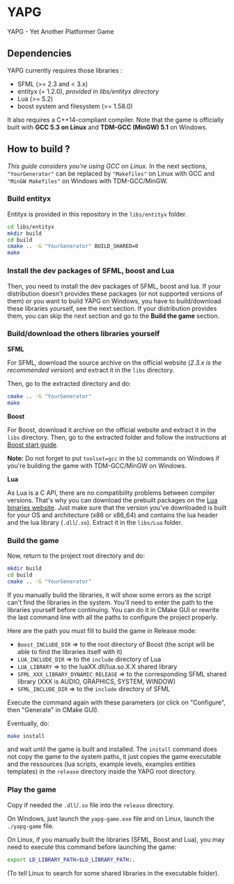 # YAPG
YAPG - Yet Another Platformer Game

## Dependencies
YAPG currently requires those libraries :

 - SFML (>= 2.3 and < 3.x)
 - entityx (= 1.2.0), *provided in libs/entityx directory*
 - Lua (>= 5.2)
 - boost system and filesystem (>= 1.58.0)

It also requires a C++14-compliant compiler. Note that the game is officially
built with **GCC 5.3 on Linux** and **TDM-GCC (MinGW) 5.1** on Windows.

## How to build ?
*This guide considers you're using GCC on Linux.*
In the next sections, ```"YourGenerator"``` can be replaced by ```"Makefiles"```
on Linux with GCC and ```"MinGW Makefiles"``` on Windows with TDM-GCC/MinGW.

### Build entityx
Entityx is provided in this repository in the ```libs/entityx``` folder.

```sh
cd libs/entityx
mkdir build
cd build
cmake .. -G "YourGenerator" BUILD_SHARED=0
make
```

### Install the dev packages of SFML, boost and Lua
Then, you need to install the dev packages of SFML, boost and lua. If your
distribution doesn't provides these packages (or not supported versions of them)
or you want to build YAPG on Windows, you have to build/download these libraries
yourself, see the next section. If your distribution provides them, you can skip
the next section and go to the **Build the game** section.

### Build/download the others libraries yourself

**SFML**

For SFML, download the source archive on the official website (*2.3.x is the
recommended version*) and extract it in the ```libs``` directory.

Then, go to the extracted directory and do:

```sh
cmake .. -G "YourGenerator"
make
```

**Boost**

For Boost, download it archive on the official website and extract it in
the ```libs``` directory.
Then, go to the extracted folder and follow the instructions at
[Boost start guide](http://www.boost.org/doc/libs/1_60_0/more/getting_started/index.html).

**Note:** Do not forget to put ```toolset=gcc``` in the ```b2``` commands on
Windows if you're building the game with TDM-GCC/MinGW on Windows.

**Lua**

As Lua is a C API, there are no compatibility problems between compiler
versions. That's why you can download the prebuilt packages on the
[Lua binaries website](http://lua-users.org/wiki/LuaBinaries). Just make sure
that the version you've downloaded is built for your OS and architecture (x86 or
x86_64) and contains the lua header and the lua library (```.dll```/```.so```).
Extract it in the ```libs/Lua``` folder.

### Build the game
Now, return to the project root directory and do:

```sh
mkdir build
cd build
cmake .. -G "YourGenerator"
```

If you manually build the libraries, it will show some errors as the script
can't find the libraries in the system. You'll need to enter the path to the
libraries yourself before continuing. You can do it in CMake GUI or rewrite the
last command line with all the paths to configure the project properly.

Here are the path you must fill to build the game in Release mode:

 - ```Boost_INCLUDE_DIR``` => to the root directory of Boost (the script will be
     able to find the libraries itself with it)
 - ```LUA_INCLUDE_DIR``` => to the ```include``` directory of Lua
 - ```LUA_LIBRARY``` => to the luaXX.dll/lua.so.X.X shared library
 - ```SFML_XXX_LIBRARY_DYNAMIC_RELEASE``` => to the corresponding SFML shared
   library (XXX is AUDIO, GRAPHICS, SYSTEM, WINDOW)
 - ```SFML_INCLUDE_DIR``` => to the ```include``` directory of SFML

Execute the command again with these parameters (or click on "Configure", then
"Generate" in CMake GUI).

Eventually, do:
```sh
make install
```

and wait until the game is built and installed. The ```install``` command does
not copy the game to the system paths, it just copies the game executable and
the ressources (lua scripts, example levels, examples entities templates) in
the ```release``` directory inside the YAPG root directory.

### Play the game
Copy if needed the ```.dll```/```.so``` file into the ```release``` directory.

On Windows, just launch the ```yapg-game.exe``` file and on Linux, launch
the ```./yapg-game``` file.

On Linux, if you manually built the libraries (SFML, Boost and Lua), you may
need to execute this command before launching the game:

```sh
export LD_LIBRARY_PATH=$LD_LIBRARY_PATH:.
```

(To tell Linux to search for some shared libraries in the executable folder).
